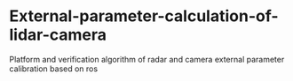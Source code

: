 # External-parameter-calculation-of-lidar-camera
Platform and verification algorithm of radar and camera external parameter calibration based on ros
